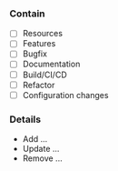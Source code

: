 ### Contain

- [ ] Resources
- [ ] Features
- [ ] Bugfix
- [ ] Documentation
- [ ] Build/CI/CD
- [ ] Refactor
- [ ] Configuration changes

### Details

- Add ...
- Update ...
- Remove ...
